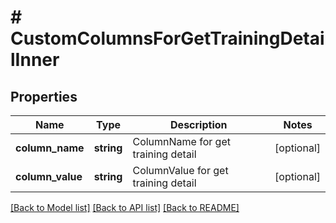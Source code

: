 # # CustomColumnsForGetTrainingDetailInner

## Properties

Name | Type | Description | Notes
------------ | ------------- | ------------- | -------------
**column_name** | **string** | ColumnName for get training detail | [optional]
**column_value** | **string** | ColumnValue for get training detail | [optional]

[[Back to Model list]](../../README.md#models) [[Back to API list]](../../README.md#endpoints) [[Back to README]](../../README.md)
